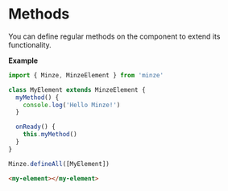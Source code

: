 # Methods

You can define regular methods on the component to extend its functionality.

**Example**

```js
import { Minze, MinzeElement } from 'minze'

class MyElement extends MinzeElement {
  myMethod() {
    console.log('Hello Minze!')
  }

  onReady() {
    this.myMethod()
  }
}

Minze.defineAll([MyElement])
```

```html
<my-element></my-element>
```
